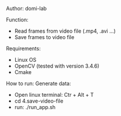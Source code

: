 
Author: domi-lab

Function:
- Read frames from video file (.mp4, .avi ...)
- Save frames to video file

Requirements:
- Linux OS
- OpenCV (tested with version 3.4.6)
- Cmake

How to run:
Generate data:
- Open linux terminal: Ctr + Alt + T 
- cd 4.save-video-file
- run: ./run_app.sh


